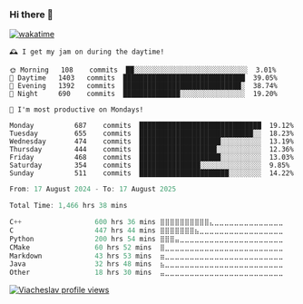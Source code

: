 ### Hi there 👋

[![wakatime](https://wakatime.com/badge/user/018c696b-0bdf-43bb-ab77-72c32d0bf4fe.svg)](https://wakatime.com/@018c696b-0bdf-43bb-ab77-72c32d0bf4fe)

<!-- README-STATS:START -->

```
🕰️ I get my jam on during the daytime!

🌞 Morning  	108    commits	██░░░░░░░░░░░░░░░░░░░░░░░░░░░░	3.01%
🌆 Daytime  	1403   commits	██████████████████████████████	39.05%
🌃 Evening  	1392   commits	█████████████████████████████░	38.74%
🌙 Night    	690    commits	██████████████░░░░░░░░░░░░░░░░	19.20%
```

```
📅 I'm most productive on Mondays!

Monday      	687    commits	██████████████████████████████	19.12%
Tuesday     	655    commits	████████████████████████████░░	18.23%
Wednesday   	474    commits	████████████████████░░░░░░░░░░	13.19%
Thursday    	444    commits	███████████████████░░░░░░░░░░░	12.36%
Friday      	468    commits	████████████████████░░░░░░░░░░	13.03%
Saturday    	354    commits	███████████████░░░░░░░░░░░░░░░	9.85%
Sunday      	511    commits	██████████████████████░░░░░░░░	14.22%
```

<!-- README-STATS:END -->

<!--START_SECTION:waka-->

```C
From: 17 August 2024 - To: 17 August 2025

Total Time: 1,466 hrs 38 mins

C++                  600 hrs 36 mins ⣿⣿⣿⣿⣿⣿⣿⣿⣿⣿⣄⣀⣀⣀⣀⣀⣀⣀⣀⣀⣀⣀⣀⣀⣀   40.44 %
C                    447 hrs 44 mins ⣿⣿⣿⣿⣿⣿⣿⣦⣀⣀⣀⣀⣀⣀⣀⣀⣀⣀⣀⣀⣀⣀⣀⣀⣀   30.15 %
Python               200 hrs 54 mins ⣿⣿⣿⣤⣀⣀⣀⣀⣀⣀⣀⣀⣀⣀⣀⣀⣀⣀⣀⣀⣀⣀⣀⣀⣀   13.53 %
CMake                60 hrs 52 mins  ⣿⣀⣀⣀⣀⣀⣀⣀⣀⣀⣀⣀⣀⣀⣀⣀⣀⣀⣀⣀⣀⣀⣀⣀⣀   04.10 %
Markdown             43 hrs 53 mins  ⣶⣀⣀⣀⣀⣀⣀⣀⣀⣀⣀⣀⣀⣀⣀⣀⣀⣀⣀⣀⣀⣀⣀⣀⣀   02.96 %
Java                 32 hrs 48 mins  ⣦⣀⣀⣀⣀⣀⣀⣀⣀⣀⣀⣀⣀⣀⣀⣀⣀⣀⣀⣀⣀⣀⣀⣀⣀   02.21 %
Other                18 hrs 30 mins  ⣤⣀⣀⣀⣀⣀⣀⣀⣀⣀⣀⣀⣀⣀⣀⣀⣀⣀⣀⣀⣀⣀⣀⣀⣀   01.25 %
```

<!--END_SECTION:waka-->

[![Viacheslav profile views](https://u8views.com/api/v1/github/profiles/25109435/views/day-week-month-total-count.svg)](https://u8views.com/github/Mcublog)
